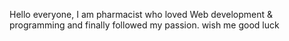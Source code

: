 Hello everyone,
I am pharmacist who loved Web development & programming and finally followed my passion. wish me good luck 

